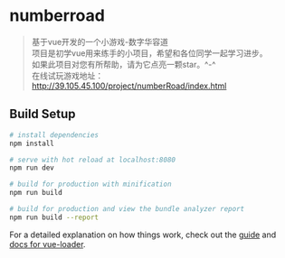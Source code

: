 # numberroad

> 基于vue开发的一个小游戏-数字华容道<br>
> 项目是初学vue用来练手的小项目，希望和各位同学一起学习进步。<br>
> 如果此项目对您有所帮助，请为它点亮一颗star。^-^<br>
> 在线试玩游戏地址：http://39.105.45.100/project/numberRoad/index.html

## Build Setup

``` bash
# install dependencies
npm install

# serve with hot reload at localhost:8080
npm run dev

# build for production with minification
npm run build

# build for production and view the bundle analyzer report
npm run build --report
```

For a detailed explanation on how things work, check out the [guide](http://vuejs-templates.github.io/webpack/) and [docs for vue-loader](http://vuejs.github.io/vue-loader).
